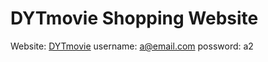 # DYTmovie Shopping Website
Website: <a href="http://52.26.82.166:8080/fabflix">DYTmovie</a>
username: a@email.com possword: a2
